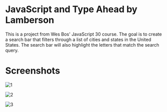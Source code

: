 # JavaScript and Type Ahead by Lamberson

This is a project from Wes Bos' JavaScript 30 course. The goal is to create a search bar that filters through a list of cities and states in the United States. The search bar will also highlight the letters that match the search query.

# Screenshots

![1](https://user-images.githubusercontent.com/73862428/217120626-1ebe5c91-392d-4135-8070-f5d8bdc41080.png)

![2](https://user-images.githubusercontent.com/73862428/217120622-cd8a4c89-58b5-494d-9ff0-390dd47870bd.png)

![3](https://user-images.githubusercontent.com/73862428/217120624-553f6a0b-4197-48ed-8a46-60e24f99c0c1.png)

